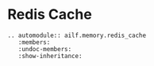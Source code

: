 # Redis Cache

```{eval-rst}
.. automodule:: ailf.memory.redis_cache
   :members:
   :undoc-members:
   :show-inheritance:
```
